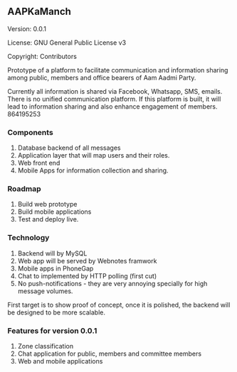 ## AAPKaManch

Version: 0.0.1

License: GNU General Public License v3

Copyright: Contributors

Prototype of a platform to facilitate communication and information sharing among public, members and office bearers of Aam Aadmi Party.

Currently all information is shared via Facebook, Whatsapp, SMS, emails. There is no unified communication platform. If this platform is built, it will lead to information sharing and also enhance engagement of members.
864195253
### Components

1. Database backend of all messages
1. Application layer that will map users and their roles.
1. Web front end
1. Mobile Apps for information collection and sharing.

### Roadmap

1. Build web prototype
1. Build mobile applications
1. Test and deploy live.

### Technology

1. Backend will by MySQL
1. Web app will be served by Webnotes framwork
1. Mobile apps in PhoneGap
1. Chat to implemented by HTTP polling (first cut)
1. No push-notifications - they are very annoying specially for high message volumes.

First target is to show proof of concept, once it is polished, the backend will be designed to be more scalable.

### Features for version 0.0.1

1. Zone classification
1. Chat application for public, members and committee members
1. Web and mobile applications

